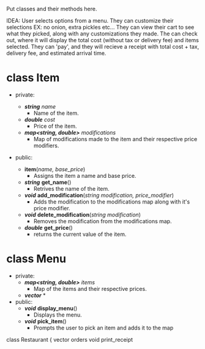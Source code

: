 Put classes and their methods here.

IDEA: 
User selects options from a menu.
They can customize their selections EX: no onion, extra pickles etc...
They can view their cart to see what they picked, along with any customizations they made.
The can check out, where it will display the total cost (without tax or delivery fee) and items selected.
They can 'pay', and they will recieve a receipt with total cost + tax, delivery fee, and estimated arrival time. 

# class Item 
- private:
    - ***string*** *name*
      - Name of the item.
    - ***double*** *cost*
      - Price of the item.
    - ***map<string, double>*** *modifications*
      - Map of modifications made to the item and their respective price modifiers.

- public:
  - **item**(*name, base_price*)
      - Assigns the item a name and base price.
  - ***string*** **get_name**()
      - Retrives the name of the item.
  - ***void*** **add_modification**(*string modification, price_modifier*)
      - Adds the modification to the modifications map along with it's price modifier.
  - ***void*** **delete_modification**(*string modification*)
      - Removes the modification from the modifications map.
  - ***double*** **get_price**()
      - returns the current value of the item.

# class Menu 
- private:
  - ***map<string, double>*** *items*
      - Map of the items and their respective prices.
  - ***vector<Item>*** *
- public:
  - ***void*** **display_menu**()
      - Displays the menu.
  - ***void*** **pick_item**()
      - Prompts the user to pick an item and adds it to the map



class Restaurant {
vector<item> orders
void print_receipt
